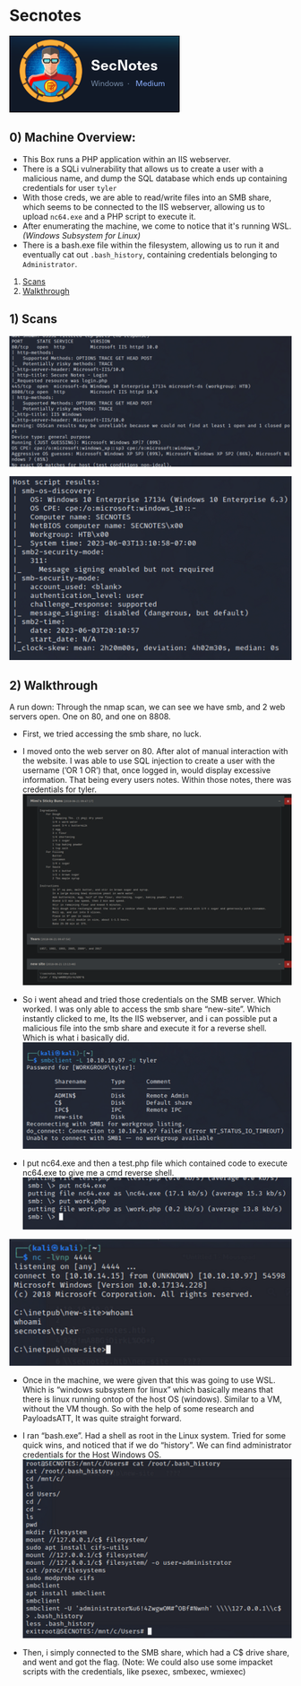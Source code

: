 # Secnotes
![Secnotes](../../Screenshots/2024-01-05-170434_hyprshot.png)

## 0) Machine Overview:

- This Box runs a PHP application within an IIS webserver.
- There is a SQLi vulnerability that allows us to create a user with a malicious name, and dump the SQL database which ends up containing credentials for user `tyler`
- With those creds, we are able to read/write files into an SMB share, which seems to be connected to the IIS webserver, allowing us to upload `nc64.exe` and a PHP script to execute it.
- After enumerating the machine, we come to notice that it's running WSL. _(Windows Subsystem for Linux)_
- There is a bash.exe file within the filesystem, allowing us to run it and eventually cat out `.bash_history`, containing credentials belonging to `Administrator`.

1. [Scans](#scans)
2. [Walkthrough](#walkthrough)



## 1) Scans

![Untitled 60.png](../../Screenshots/Untitled_60.png)

![Untitled 61.png](../../Screenshots/Untitled_61.png)



## 2) Walkthrough

A run down: Through the nmap scan, we can see we have smb, and 2 web servers open. One on 80, and one on 8808.

- First, we tried accessing the smb share, no luck.
- I moved onto the web server on 80. After alot of manual interaction with the website. I was able to use SQL injection to create a user with the username (’OR 1 OR’) that, once logged in, would display excessive information. That being every users notes. Within those notes, there was credentials for tyler.
![Untitled 62.png](../../Screenshots/Untitled_62.png)

- So i went ahead and tried those credentials on the SMB server. Which worked. I was only able to access the smb share “new-site”. Which instantly clicked to me, Its the IIS webserver, and i can possible put a malicious file into the smb share and execute it for a reverse shell. Which is what i basically did.
![Untitled 63.png](../../Screenshots/Untitled_63.png)

- I put nc64.exe and then a test.php file which contained code to execute nc64.exe to give me a cmd reverse shell.
![Untitled 64.png](../../Screenshots/Untitled_64.png)

![Untitled 65.png](../../Screenshots/Untitled_65.png)

- Once in the machine, we were given that this was going to use WSL. Which is “windows subsystem for linux” which basically means that there is linux running ontop of the host OS (windows). Similar to a VM, without the VM though. So with the help of some research and PayloadsATT, It was quite straight forward.

- I ran “bash.exe”. Had a shell as root in the Linux system. Tried for some quick wins, and noticed that if we do “history”. We can find administrator credentials for the Host Windows OS.
![Untitled 66.png](../../Screenshots/Untitled_66.png)

- Then, i simply connected to the SMB share, which had a C$ drive share, and went and got the flag. (Note: We could also use some impacket scripts with the credentials, like psexec, smbexec, wmiexec)


